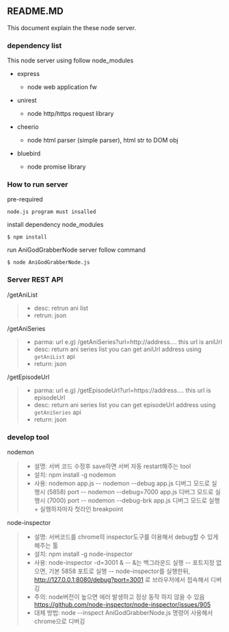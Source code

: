 ## README.MD
This document explain the these node server.

### dependency list
This node server using follow node_modules

* express
    * node web application fw

* unirest
    * node http/https request library

* cheerio
    * node html parser (simple parser), html str to DOM obj

* bluebird
    * node promise library


### How to run server
pre-required
```
node.js program must insalled
```

install dependency node_modules
```
$ npm install
```

run AniGodGrabberNode server follow command

```
$ node AniGodGrabberNode.js
```

### Server REST API

/getAniList
>    - desc: retrun ani list
>    - retrun: json


/getAniSeries
>    - parma: url
>        e.g) /getAniSeries?url=http://address....
>        this url is aniUrl
>    - desc: return ani series list
>            you can get aniUrl address using `getAniList` api
>    - return: json


/getEpisodeUrl
>    - parma: url
>        e.g) /getEpisodeUrl?url=https://address....
>        this url is episodeUrl
>    - desc: return ani series list
>            you can get episodeUrl address using `getAniSeries` api
>    - return: json

### develop tool

nodemon
>    - 설명: 서버 코드 수정후 save하면 서버 자동 restart해주는 tool
>    - 설치: npm install -g nodemon
>    - 사용: nodemon app.js
>            -- nodemon --debug app.js  디버그 모드로 실행시 (5858) port
>            -- nodemon --debug=7000 app.js  디버그 모드로 실행시 (7000) port
>            -- nodemon --debug-brk app.js  디버그 모드로 실행 + 실행하자마자 첫라인 breakpoint

node-inspector
>    - 설명: 서버코드를 chrome의 inspector도구를 이용해서 debug할 수 있게 해주는 툴
>    - 설치: npm install -g node-inspector
>    - 사용: node-inspector -d=3001 &
>            -- &는 백그라운드 실행
>            -- 포트지정 없으면, 기본 5858 포트로 실행
>            -- node-inspector를 실행한뒤, http://127.0.0.1:8080/debug?port=3001 로 브라우저에서 접속해서 디버깅
>    - 주의: node버전이 높으면 에러 발생하고 정상 동작 하지 않을 수 있음
>            https://github.com/node-inspector/node-inspector/issues/905
>    - 대체 방법: node --inspect AniGodGrabberNode.js 명령어 사용해서 chrome으로 디버깅
